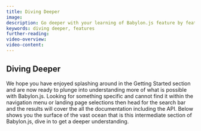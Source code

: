 ```yaml
---
title: Diving Deeper
image: 
description: Go deeper with your learning of Babylon.js feature by feature.
keywords: diving deeper, features
further-reading:
video-overview:
video-content:
---
```


## Diving Deeper

We hope you have enjoyed splashing around in the Getting Started section and are now ready to plunge into understanding more of what is possible with Babylon.js. Looking for something specific and cannot find it within the navigation menu or landing page selections then head for the search bar and the results will cover the all the documentation including the API. Below shows you the surface of the vast ocean that is this intermediate section of Babylon.js, dive in to get a deeper understanding.